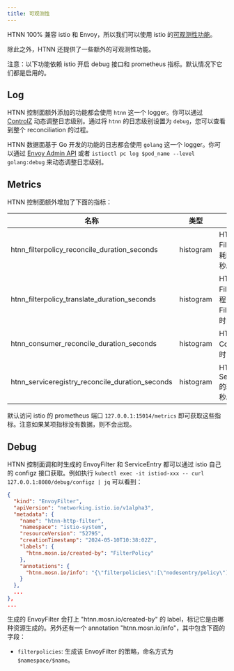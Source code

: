 ```yaml
---
title: 可观测性
---
```


HTNN 100% 兼容 istio 和 Envoy，所以我们可以使用 istio 的[可观测性功能](https://istio.io/latest/docs/concepts/observability/)。

除此之外，HTNN 还提供了一些额外的可观测性功能。

注意：以下功能依赖 istio 开启 debug 接口和 prometheus 指标。默认情况下它们都是启用的。

## Log

HTNN 控制面额外添加的功能都会使用 `htnn` 这一个 logger。你可以通过 [ControlZ](https://istio.io/latest/docs/ops/diagnostic-tools/controlz/) 动态调整日志级别。通过将 `htnn` 的日志级别设置为 `debug`，您可以查看到整个 reconciliation 的过程。

HTNN 数据面基于 Go 开发的功能的日志都会使用 `golang` 这一个 logger。你可以通过 [Envoy Admin API](https://www.envoyproxy.io/docs/envoy/latest/operations/admin#post--logging) 或者 `istioctl pc log $pod_name --level golang:debug` 来动态调整日志级别。

## Metrics

HTNN 控制面额外增加了下面的指标：

| 名称                                            | 类型      | 说明                                                        |
|-------------------------------------------------|-----------|-------------------------------------------------------------|
| htnn_filterpolicy_reconcile_duration_seconds    | histogram | HTNN 调和 FilterPolicy 的耗时，单位为秒。                   |
| htnn_filterpolicy_translate_duration_seconds    | histogram | HTNN 调和 FilterPolicy 过程中花在翻译 FilterPolicy 的时间。 |
| htnn_consumer_reconcile_duration_seconds        | histogram | HTNN 调和 Consumer 的耗时，单位为秒。                       |
| htnn_serviceregistry_reconcile_duration_seconds | histogram | HTNN 调和 ServiceRegistry 的耗时，单位为秒。                |

默认访问 istio 的 prometheus 端口 `127.0.0.1:15014/metrics` 即可获取这些指标。注意如果某项指标没有数据，则不会出现。

## Debug

HTNN 控制面调和时生成的 EnvoyFilter 和 ServiceEntry 都可以通过 istio 自己的 configz 接口获取。例如执行 `kubectl exec -it istiod-xxx -- curl 127.0.0.1:8080/debug/configz | jq` 可以看到：

```json
{
  "kind": "EnvoyFilter",
  "apiVersion": "networking.istio.io/v1alpha3",
  "metadata": {
    "name": "htnn-http-filter",
    "namespace": "istio-system",
    "resourceVersion": "52795",
    "creationTimestamp": "2024-05-10T10:38:02Z",
    "labels": {
      "htnn.mosn.io/created-by": "FilterPolicy"
    },
    "annotations": {
      "htnn.mosn.io/info": "{\"filterpolicies\":[\"nodesentry/policy\"]}"
    }
  },
  ...
},
...
```

生成的 EnvoyFilter 会打上 "htnn.mosn.io/created-by" 的 label，标记它是由哪种资源生成的。另外还有一个 annotation "htnn.mosn.io/info"，其中包含下面的字段：

* `filterpolicies`: 生成该 EnvoyFilter 的策略，命名方式为 `$namespace/$name`。
